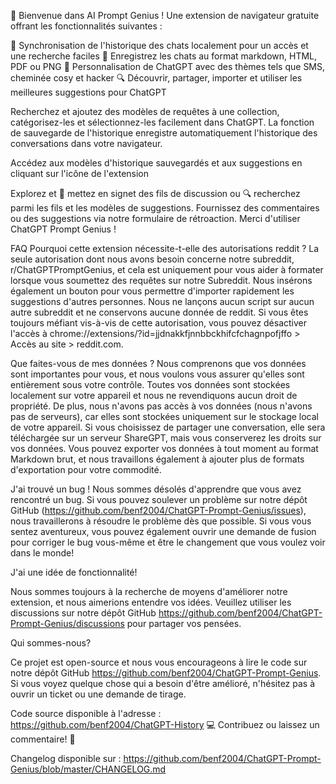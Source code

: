 🎉 Bienvenue dans AI Prompt Genius ! Une extension de navigateur gratuite offrant les fonctionnalités suivantes :

💾 Synchronisation de l'historique des chats localement pour un accès et une recherche faciles
📄 Enregistrez les chats au format markdown, HTML, PDF ou PNG
🎨 Personnalisation de ChatGPT avec des thèmes tels que SMS, cheminée cosy et hacker
🔍 Découvrir, partager, importer et utiliser les meilleures suggestions pour ChatGPT

Recherchez et ajoutez des modèles de requêtes à une collection, catégorisez-les et sélectionnez-les facilement dans ChatGPT. La fonction de sauvegarde de l'historique enregistre automatiquement l'historique des conversations dans votre navigateur.

Accédez aux modèles d'historique sauvegardés et aux suggestions en cliquant sur l'icône de l'extension

Explorez et 🔖 mettez en signet des fils de discussion ou 🔍 recherchez parmi les fils et les modèles de suggestions. Fournissez des commentaires ou des suggestions via notre formulaire de rétroaction. Merci d'utiliser ChatGPT Prompt Genius !

FAQ
Pourquoi cette extension nécessite-t-elle des autorisations reddit ?
La seule autorisation dont nous avons besoin concerne notre subreddit, r/ChatGPTPromptGenius, et cela est uniquement pour vous aider à formater lorsque vous soumettez des requêtes sur notre Subreddit. Nous insérons également un bouton pour vous permettre d'importer rapidement les suggestions d'autres personnes. Nous ne lançons aucun script sur aucun autre subreddit et ne conservons aucune donnée de reddit. Si vous êtes toujours méfiant vis-à-vis de cette autorisation, vous pouvez désactiver l'accès à chrome://extensions/?id=jjdnakkfjnnbbckhifcfchagnpofjffo > Accès au site > reddit.com.

Que faites-vous de mes données ?
Nous comprenons que vos données sont importantes pour vous, et nous voulons vous assurer qu'elles sont entièrement sous votre contrôle. Toutes vos données sont stockées localement sur votre appareil et nous ne revendiquons aucun droit de propriété. De plus, nous n'avons pas accès à vos données (nous n'avons pas de serveurs), car elles sont stockées uniquement sur le stockage local de votre appareil. Si vous choisissez de partager une conversation, elle sera téléchargée sur un serveur ShareGPT, mais vous conserverez les droits sur vos données. Vous pouvez exporter vos données à tout moment au format Markdown brut, et nous travaillons également à ajouter plus de formats d'exportation pour votre commodité.

J'ai trouvé un bug !
Nous sommes désolés d'apprendre que vous avez rencontré un bug. Si vous pouvez soulever un problème sur notre dépôt GitHub (https://github.com/benf2004/ChatGPT-Prompt-Genius/issues), nous travaillerons à résoudre le problème dès que possible. Si vous vous sentez aventureux, vous pouvez également ouvrir une demande de fusion pour corriger le bug vous-même et être le changement que vous voulez voir dans le monde!

J'ai une idée de fonctionnalité!

Nous sommes toujours à la recherche de moyens d'améliorer notre extension, et nous aimerions entendre vos idées. Veuillez utiliser les discussions sur notre dépôt GitHub https://github.com/benf2004/ChatGPT-Prompt-Genius/discussions pour partager vos pensées.

Qui sommes-nous?

Ce projet est open-source et nous vous encourageons à lire le code sur notre dépôt GitHub https://github.com/benf2004/ChatGPT-Prompt-Genius. Si vous voyez quelque chose qui a besoin d'être amélioré, n'hésitez pas à ouvrir un ticket ou une demande de tirage.

Code source disponible à l'adresse : https://github.com/benf2004/ChatGPT-History 💻
Contribuez ou laissez un commentaire! 🙏

Changelog disponible sur :
https://github.com/benf2004/ChatGPT-Prompt-Genius/blob/master/CHANGELOG.md